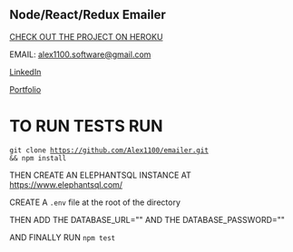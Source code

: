 ## Node/React/Redux Emailer

<a href="https://redux-emailer.herokuapp.com/">CHECK OUT THE PROJECT ON HEROKU</a>

EMAIL: alex1100.software@gmail.com

<a href="https://linkedin.com/in/alex1100">LinkedIn</a>

<a href="http://alex1100.software">Portfolio</a>


# TO RUN TESTS RUN 
<code>git clone https://github.com/Alex1100/emailer.git && npm install </code>

THEN CREATE AN ELEPHANTSQL INSTANCE AT <a href="https://www.elephantsql.com/">https://www.elephantsql.com/</a>

CREATE A <code>.env</code> file at the root of the directory

THEN ADD THE DATABASE_URL="<!ELEPHANTSQL URL HERE!>"
AND THE DATABASE_PASSWORD="<!DB INSTANCE PASSWORD!>"

AND FINALLY RUN <code>npm test</code>
